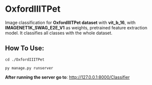 # OxfordIIITPet


Image classification for **OxfordIIITPet dataset** with **vit_b_16**, with **IMAGENET1K_SWAG_E2E_V1** as weights, pretrained feature extraction model. It classifies all classes with the whole dataset.




## How To Use:


```
cd ./OxfordIIITPet
```
```
py manage.py runserver

```
**After running the server go to**: http://127.0.0.1:8000/Classifier




